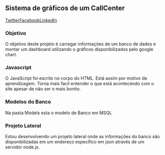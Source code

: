 ## Sistema de gráficos de um CallCenter
[Twitter](http://www.twitter.com.br/Diego_S_Machado)[Facebook](https://www.facebook.com/diego.s.machado)[LinkedIn](https://www.linkedin.com/in/diego-machado-78265a56/)

### Objetivo
O objetivo deste projeto é carregar informações de um banco de dados e montar um dashboard utilizando o gráficos disponibilizados pelo google chart.

### Javascript
O JavaScript foi escrito no corpo do HTML. Está assim por motivo de aprendizagem. Torna mais facil entender o que está acontecendo com o site apesar de não ser o mais bonito.

### Modelos do Banco
Na pasta Models esta o modelo de Banco em MSQL

### Projeto Lateral
Estou desenvolvendo um projeto lateral onde as informações do banco são disponibilizadas em um endereço específico em json através de um servidor node.js.